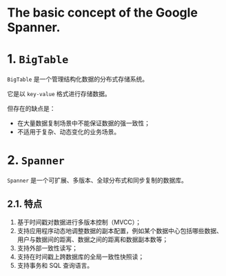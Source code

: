 
# The basic concept of the Google Spanner.

# 1. `BigTable`

`BigTable` 是一个管理结构化数据的分布式存储系统。

它是以 `key-value` 格式进行存储数据。

但存在的缺点是：

- 在大量数据复制场景中不能保证数据的强一致性；
- 不适用于复杂、动态变化的业务场景。

# 2. `Spanner`

`Spanner` 是一个可扩展、多版本、全球分布式和同步复制的数据库。

## 2.1. 特点

1. 基于时间戳对数据进行多版本控制（MVCC）；
2. 支持应用程序动态地调整数据的副本配置，例如某个数据中心包括哪些数据、用户与数据间的距离、数据之间的距离和数据副本数等；
3. 支持外部一致性读写；
4. 支持在时间戳上跨数据库的全局一致性快照读；
5. 支持事务和 SQL 查询语言。
